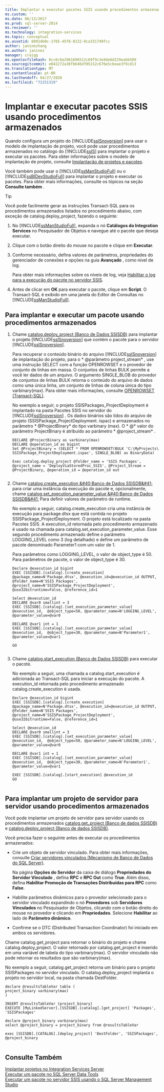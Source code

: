 ```yaml
---
title: Implantar e executar pacotes SSIS usando procedimentos armazenados | Microsoft Docs
ms.custom: ''
ms.date: 06/13/2017
ms.prod: sql-server-2014
ms.reviewer: ''
ms.technology: integration-services
ms.topic: conceptual
ms.assetid: 60914b0c-1f65-45f8-8132-0ca331749fcc
author: janinezhang
ms.author: janinez
manager: craigg
ms.openlocfilehash: 8cc6c9a2961696512c69f9c3e9de6d229eabb509
ms.sourcegitcommit: e042272a38fb646df05152c676e5cbeae3f9cd13
ms.translationtype: MT
ms.contentlocale: pt-BR
ms.lasthandoff: 04/27/2020
ms.locfileid: "72251319"
---
```

# <a name="deploy-and-execute-ssis-packages-using-stored-procedures"></a>Implantar e executar pacotes SSIS usando procedimentos armazenados
  Quando configura um projeto do [!INCLUDE[ssISnoversion](../includes/ssisnoversion-md.md)] para usar o modelo de implantação de projeto, você pode usar procedimentos armazenados no catálogo do [!INCLUDE[ssIS](../includes/ssis-md.md)] para implantar o projeto e executar os pacotes. Para obter informações sobre o modelo de implantação de projeto, consulte [Implantação de projetos e pacotes](packages/deploy-integration-services-ssis-projects-and-packages.md).  
  
 Você também pode usar o [!INCLUDE[ssManStudioFull](../includes/ssmanstudiofull-md.md)] ou o [!INCLUDE[ssBIDevStudioFull](../includes/ssbidevstudiofull-md.md)] para implantar o projeto e executar os pacotes. Para obter mais informações, consulte os tópicos na seção **Consulte também** .  
  
> [!TIP]
>  Você pode facilmente gerar as instruções Transact-SQL para os procedimentos armazenados listados no procedimento abaixo, com exceção de catalog.deploy_project, fazendo o seguinte:  
> 
>  1.  No [!INCLUDE[ssManStudioFull](../includes/ssmanstudiofull-md.md)], expanda o nó **Catálogos do Integration Services** no Pesquisador de Objetos e navegue até o pacote que deseja executar.  
> 2.  Clique com o botão direito do mouse no pacote e clique em **Executar**.  
> 3.  Conforme necessário, defina valores de parâmetros, propriedades do gerenciador de conexões e opções na guia **Avançado** , como nível de log.  
> 
>      Para obter mais informações sobre os níveis de log, veja [Habilitar o log para a execução do pacote no servidor SSIS](../../2014/integration-services/enable-logging-for-package-execution-on-the-ssis-server.md).  
> 4.  Antes de clicar em **OK** para executar o pacote, clique em **Script**. O Transact-SQL é exibido em uma janela do Editor de Consultas no [!INCLUDE[ssManStudioFull](../includes/ssmanstudiofull-md.md)].  
  
## <a name="to-deploy-and-execute-a-package-using-stored-procedures"></a>Para implantar e executar um pacote usando procedimentos armazenados  
  
1.  Chame [catalog.deploy_project &#40;Banco de Dados SSISDB&#41;](/sql/integration-services/system-stored-procedures/catalog-deploy-project-ssisdb-database) para implantar o projeto [!INCLUDE[ssISnoversion](../includes/ssisnoversion-md.md)] que contém o pacote para o servidor [!INCLUDE[ssISnoversion](../includes/ssisnoversion-md.md)].  
  
     Para recuperar o conteúdo binário do arquivo [!INCLUDE[ssISnoversion](../includes/ssisnoversion-md.md)] de implantação do projeto, para o * \@parâmetro project_stream* , use uma instrução SELECT com a função OPENROWSET e o provedor de conjunto de linhas em massa. O conjuntos de linhas BULK permite a você ler dados de um arquivo. O argumento SINGLE_BLOB do provedor de conjuntos de linhas BULK retorna o conteúdo do arquivo de dados como uma única linha, um conjunto de linhas de coluna única do tipo varbinary(max). Para obter mais informações, consulte [OPENROWSET &#40;Transact-SQL&#41;](/sql/t-sql/functions/openrowset-transact-sql).  
  
     No exemplo a seguir, o projeto SSISPackages_ProjectDeployment é implantado na pasta Pacotes SSIS no servidor do [!INCLUDE[ssISnoversion](../includes/ssisnoversion-md.md)] . Os dados binários são lidos do arquivo de projeto (SSISPackage_ProjectDeployment. ispac) e armazenados no parâmetro * \@ProjectBinary* do tipo varbinary (max). O * \@* valor do parâmetro ProjectBinary é atribuído ao parâmetro * \@project_stream* .  
  
    ```  
    DECLARE @ProjectBinary as varbinary(max)  
    DECLARE @operation_id as bigint  
    Set @ProjectBinary = (SELECT * FROM OPENROWSET(BULK 'C:\MyProjects\ SSISPackage_ProjectDeployment.ispac', SINGLE_BLOB) as BinaryData)  
  
    Exec catalog.deploy_project @folder_name = 'SSIS Packages', @project_name = 'DeployViaStoredProc_SSIS', @Project_Stream = @ProjectBinary, @operation_id = @operation_id out  
  
    ```  
  
2.  Chame [catalog.create_execution &amp;#40;Banco de Dados SSISDB&amp;#41;](/sql/integration-services/system-stored-procedures/catalog-create-execution-ssisdb-database) para criar uma instância da execução do pacote e, opcionalmente, chame [catalog.set_execution_parameter_value &amp;#40;Banco de Dados SSISDB&amp;#41;](/sql/integration-services/system-stored-procedures/catalog-set-execution-parameter-value-ssisdb-database) Para definir valores de parâmetro de runtime.  
  
     No exemplo a seguir, catalog.create_execution cria uma instância de execução para package.dtsx que está contida no projeto SSISPackage_ProjectDeployment. O projeto está localizado na pasta Pacotes SSIS. A execution_id retornada pelo procedimento armazenado é usado na chamada para catalog.set_execution_parameter_value. Esse segundo procedimento armazenado define o parâmetro LOGGING_LEVEL como 3 (log detalhado) e define um parâmetro de pacote denominado Parameter1 com um valor de 1.  
  
     Para parâmetros como LOGGING_LEVEL, o valor de object_type é 50. Para parâmetros de pacote, o valor de object_type é 30.  
  
    ```  
    Declare @execution_id bigint  
    EXEC [SSISDB].[catalog].[create_execution] @package_name=N'Package.dtsx', @execution_id=@execution_id OUTPUT, @folder_name=N'SSIS Packages', @project_name=N'SSISPackage_ProjectDeployment', @use32bitruntime=False, @reference_id=1  
  
    Select @execution_id  
    DECLARE @var0 smallint = 3  
    EXEC [SSISDB].[catalog].[set_execution_parameter_value] @execution_id,  @object_type=50, @parameter_name=N'LOGGING_LEVEL', @parameter_value=@var0  
  
    DECLARE @var1 int = 1  
    EXEC [SSISDB].[catalog].[set_execution_parameter_value] @execution_id,  @object_type=30, @parameter_name=N'Parameter1', @parameter_value=@var1  
  
    GO  
  
    ```  
  
3.  Chame [catalog.start_execution &#40;Banco de Dados SSISDB&#41;](/sql/integration-services/system-stored-procedures/catalog-start-execution-ssisdb-database) para executar o pacote.  
  
     No exemplo a seguir, uma chamada a catalog.start_execution é adicionada ao Transact-SQL para iniciar a execução do pacote. A execution_id retornada pelo procedimento armazenado catalog.create_execution é usada.  
  
    ```  
    Declare @execution_id bigint  
    EXEC [SSISDB].[catalog].[create_execution] @package_name=N'Package.dtsx', @execution_id=@execution_id OUTPUT, @folder_name=N'SSIS Packages', @project_name=N'SSISPackage_ProjectDeployment', @use32bitruntime=False, @reference_id=1  
  
    Select @execution_id  
    DECLARE @var0 smallint = 3  
    EXEC [SSISDB].[catalog].[set_execution_parameter_value] @execution_id,  @object_type=50, @parameter_name=N'LOGGING_LEVEL', @parameter_value=@var0  
  
    DECLARE @var1 int = 1  
    EXEC [SSISDB].[catalog].[set_execution_parameter_value] @execution_id,  @object_type=30, @parameter_name=N'Parameter1', @parameter_value=@var1  
  
    EXEC [SSISDB].[catalog].[start_execution] @execution_id  
    GO  
  
    ```  
  
## <a name="to-deploy-a-project-from-server-to-server-using-stored-procedures"></a>Para implantar um projeto de servidor para servidor usando procedimentos armazenados  
 Você pode implantar um projeto de servidor para servidor usando os procedimentos armazenados [catalog.get_project &#40;Banco de dados SSISDB&#41;](/sql/integration-services/system-stored-procedures/catalog-get-project-ssisdb-database) e [catalog.deploy_project &#40;Banco de dados SSISDB&#41;](/sql/integration-services/system-stored-procedures/catalog-deploy-project-ssisdb-database).  
  
 Você precisa fazer o seguinte antes de executar os procedimentos armazenados:  
  
-   Crie um objeto de servidor vinculado. Para obter mais informações, consulte [Criar servidores vinculados &#40;Mecanismo de Banco de Dados do SQL Server&#41;](../database-engine/sql-server-database-engine-overview.md).  
  
     Na página **Opções do Servidor** da caixa de diálogo **Propriedades do Servidor Vinculado** , defina **RPC** e **RPC Out** como **True**. Além disso, defina **Habilitar Promoção de Transações Distribuídas para RPC** como **False**.  
  
-   Habilite parâmetros dinâmicos para o provedor selecionado para o servidor vinculado expandindo o nó **Provedores** sob **Servidores Vinculados** no Pesquisador de Objetos, clicando com o botão direito do mouse no provedor e clicando em **Propriedades**. Selecione **Habilitar** ao lado de **Parâmetro dinâmico**.  
  
-   Confirme se o DTC (Distributed Transaction Coordinator) foi iniciado em ambos os servidores.  
  
 Chame catalog.get_project para retornar o binário do projeto e chame catalog.deploy_project. O valor retornado por catalog.get_project é inserido em uma variável de tabela do tipo varbinary(max). O servidor vinculado não pode retornar os resultados que são varbinary(max).  
  
 No exemplo a seguir, catalog.get_project retorna um binário para o projeto SSISPackages no servidor vinculado. O catalog.deploy_project implanta o projeto no servidor local, na pasta chamada DestFolder.  
  
```  
declare @resultsTableVar table (  
project_binary varbinary(max)  
)  
  
INSERT @resultsTableVar (project_binary)  
EXECUTE [MyLinkedServer].[SSISDB].[catalog].[get_project] 'Packages', 'SSISPackages'  
  
declare @project_binary varbinary(max)  
select @project_binary = project_binary from @resultsTableVar  
  
exec [SSISDB].[CATALOG].[deploy_project] 'DestFolder', 'SSISPackages', @project_binary  
  
```  
  
## <a name="see-also"></a>Consulte Também  
 [Implantar projetos no Integration Services Server](../../2014/integration-services/deploy-projects-to-integration-services-server.md)   
 [Executar um pacote no SQL Server Data Tools](../../2014/integration-services/run-a-package-in-sql-server-data-tools.md)   
 [Executar um pacote no servidor SSIS usando o SQL Server Management Studio](run-a-package-on-the-ssis-server-using-sql-server-management-studio.md)  
  
  
